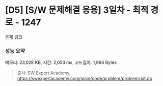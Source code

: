 # [D5] [S/W 문제해결 응용] 3일차 - 최적 경로 - 1247 

[문제 링크](https://swexpertacademy.com/main/code/problem/problemDetail.do?contestProbId=AV15OZ4qAPICFAYD) 

### 성능 요약

메모리: 23,028 KB, 시간: 2,053 ms, 코드길이: 1,996 Bytes



> 출처: SW Expert Academy, https://swexpertacademy.com/main/code/problem/problemList.do
